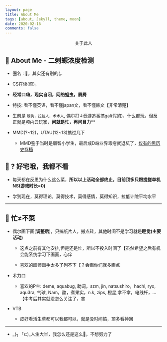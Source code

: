 ```yaml
---
layout: page
title: About Me
tags: [about, Jekyll, theme, moon]
date: 2020-02-16
comments: false
---
```

    
<center>关于此人</center>


## :syringe: About Me - 二刺螈浓度检测

- 圈名 : :bento:，其实还有别的(。
- CS在读(菜)，

- **经常口嗨，现实自闭，网络蛆虫，屑屑**

- 特技: 看不懂英语，看不懂japan文，看不懂韩文【非常清楚】

- 生前是 ``舰狗，拉拉人，术术人``, 偶尔打↓音游追番搞gal(假的)，什么都玩，但反正就是颅内云玩家，**问就是忙，再问目力****

- MMD(?~12)，UTAU(12~13)搞过几下
  - MMD鉴于当时是弱智小学生，最后成D站业界毒瘤就退坑了，<a href="https://www.deviantart.com/miku737">仅有的黑历史存档</a>

## :maple_leaf: ? 好宅哦，我都不看

- 每天都在反思为什么这么菜，**所以以上活动全部终止，目前顶多只跟搓搓单机NS(游戏时长=0)**

- 学到现在，莫得理论，莫得技术，莫得感情，莫得知识，拉低计院平均水平
---

## :herb: 忙≠不菜

- 偶尔画下画(**调整后**)，只搞纸片人，搬点砖，其他时间不是学习就是**睡觉(主要活动)**
  - 这点之前有其他安排,但是还是忙，所以不投入时间了【虽然希望之后有机会能系统学习下画画，心痒

  - 喜欢的画师画手太多了列不下【？会画你们就多画点

- 术力口
  - 喜欢的P主: deme, aquabug, 助词，szm, jin, natsushiro，hachi, ryo, aqu3ra, 气球, Nam，酸，煮果实，n.k, zips, 橙星,拿不拿，电线杆，...【中考后其实就没怎么关注了，害

- VTB
  - 皮好看活生草都可以我都可以，就是没时间搞，顶多看神回

---

- _(┐「ε:)_人生大半，我怎么还是这么:herb:，不想努力了
